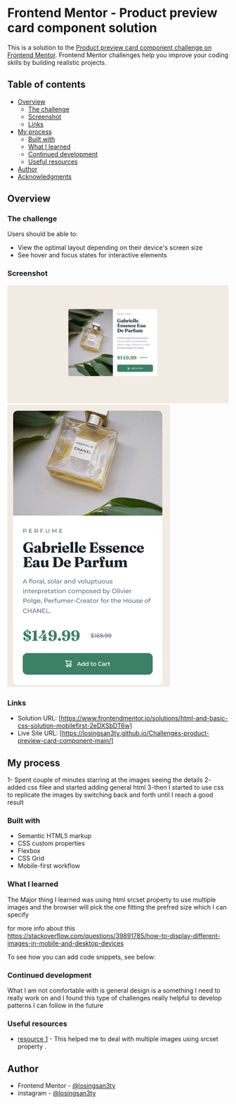 # Frontend Mentor - Product preview card component solution

This is a solution to the [Product preview card component challenge on Frontend Mentor](https://www.frontendmentor.io/challenges/product-preview-card-component-GO7UmttRfa). Frontend Mentor challenges help you improve your coding skills by building realistic projects.

## Table of contents

- [Overview](#overview)
  - [The challenge](#the-challenge)
  - [Screenshot](#screenshot)
  - [Links](#links)
- [My process](#my-process)
  - [Built with](#built-with)
  - [What I learned](#what-i-learned)
  - [Continued development](#continued-development)
  - [Useful resources](#useful-resources)
- [Author](#author)
- [Acknowledgments](#acknowledgments)

## Overview

### The challenge

Users should be able to:

- View the optimal layout depending on their device's screen size
- See hover and focus states for interactive elements

### Screenshot

![](./images//DesktopLayout.JPG)
![](./images/MobileLayout.png)
### Links

- Solution URL: [https://www.frontendmentor.io/solutions/html-and-basic-css-solution-mobilefirst-2eDXSbDT6w]
- Live Site URL: [https://losingsan3ty.github.io/Challenges-product-preview-card-component-main/]

## My process

1- Spent couple of minutes starring at the images seeing the details
2- added css filee and started adding general html
3-then I started to use css to replicate the images by switching back and forth until I reach a good result

### Built with

- Semantic HTML5 markup
- CSS custom properties
- Flexbox
- CSS Grid
- Mobile-first workflow

### What I learned

The Major thing I learned was using html srcset property to use multiple images and the browser will pick the one fitting the prefred size which I can specify

for more info about this https://stackoverflow.com/questions/39891785/how-to-display-different-images-in-mobile-and-desktop-devices

To see how you can add code snippets, see below:

### Continued development

What I am not comfortable with is general design is a something I need to really work on and I found this type of challenges really helpful to develop patterns I can follow in the future

### Useful resources

- [resource 1](https://stackoverflow.com/questions/39891785/how-to-display-different-images-in-mobile-and-desktop-devices) - This helped me to deal with multiple images using srcset property .

## Author

- Frontend Mentor - [@losingsan3ty](https://www.frontendmentor.io/profile/losingsan3ty)
- instagram - [@losingsan3ty
  ](https://www.instagram.com/losingsan3ty/)
